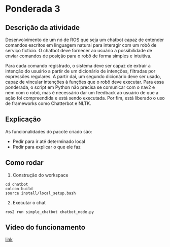 # Ponderada 3

## Descrição da atividade
Desenvolvimento de um nó de ROS que seja um chatbot capaz de entender comandos escritos em linguagem natural para interagir com um robô de serviço fictício. O chatbot deve fornecer ao usuário a possibilidade de enviar comandos de posição para o robô de forma simples e intuitiva.

Para cada comando registrado, o sistema deve ser capaz de extrair a intenção do usuário a partir de um dicionário de intenções, filtradas por expressões regulares. A partir daí, um segundo dicionário deve ser usado, capaz de vincular intenções à funções que o robô deve executar. Para essa ponderada, o script em Python não precisa se comunicar com o nav2 e nem com o robô, mas é necessário dar um feedback ao usuário de que a ação foi compreendida e está sendo executada. Por fim, está liberado o uso de frameworks como Chatterbot e NLTK.

## Explicação
As funcionalidades do pacote criado são: 
- Pedir para ir até determinado local
- Pedir para explicar o que ele faz

## Como rodar
1. Construção do workspace
```
cd chatbot
colcon build
source install/local_setup.bash
```
2. Executar o chat
```
ros2 run simple_chatbot chatbot_node.py
```

## Video do funcionamento 
[link](https://github.com/luanaparra/modulo8_ponderados/blob/main/ponderada3/video-chat.mov)


